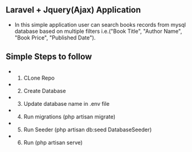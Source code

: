 ## Laravel + Jquery(Ajax) Application
- In this simple application user can search books records from mysql database based on multiple filters i.e.("Book Title", "Author Name", "Book Price", "Published Date").

## Simple Steps to follow
- 1) CLone Repo
- 2) Create Database
- 3) Update database  name in .env file
- 4) Run migrations (php artisan migrate)
- 5) Run Seeder (php artisan db:seed DatabaseSeeder)
- 6) Run (php artisan serve)
